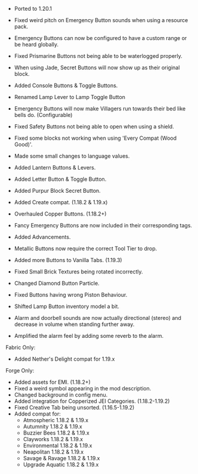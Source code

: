- Ported to 1.20.1

- Fixed weird pitch on Emergency Button sounds when using a resource pack.
- Emergency Buttons can now be configured to have a custom range or be heard globally.
- Fixed Prismarine Buttons not being able to be waterlogged properly.
- When using Jade, Secret Buttons will now show up as their original block.
- Added Console Buttons & Toggle Buttons.
- Renamed Lamp Lever to Lamp Toggle Button
- Emergency Buttons will now make Villagers run towards their bed like bells do. (Configurable)
- Fixed Safety Buttons not being able to open when using a shield.
- Fixed some blocks not working when using 'Every Compat (Wood Good)'.
- Made some small changes to language values.
- Added Lantern Buttons & Levers.
- Added Letter Button & Toggle Button.
- Added Purpur Block Secret Button.
- Added Create compat. (1.18.2 & 1.19.x)
- Overhauled Copper Buttons. (1.18.2+)
- Fancy Emergency Buttons are now included in their corresponding tags.
- Added Advancements.
- Metallic Buttons now require the correct Tool Tier to drop.
- Added more Buttons to Vanilla Tabs. (1.19.3)
- Fixed Small Brick Textures being rotated incorrectly.
- Changed Diamond Button Particle.
- Fixed Buttons having wrong Piston Behaviour.
- Shifted Lamp Button inventory model a bit.
- Alarm and doorbell sounds are now actually directional (stereo) and decrease in volume when standing further away.
- Amplified the alarm feel by adding some reverb to the alarm.

Fabric Only:
- Added Nether's Delight compat for 1.19.x

Forge Only:
- Added assets for EMI. (1.18.2+)
- Fixed a weird symbol appearing in the mod description.
- Changed background in config menu.
- Added integration for Copperized JEI Categories. (1.18.2-1.19.2)
- Fixed Creative Tab being unsorted. (1.16.5-1.19.2)
- Added compat for:
    - Atmospheric 1.18.2 & 1.19.x
    - Autumnity 1.18.2 & 1.19.x
    - Buzzier Bees 1.18.2 & 1.19.x
    - Clayworks 1.18.2 & 1.19.x
    - Environmental 1.18.2 & 1.19.x
    - Neapolitan 1.18.2 & 1.19.x
    - Savage & Ravage 1.18.2 & 1.19.x
    - Upgrade Aquatic 1.18.2 & 1.19.x